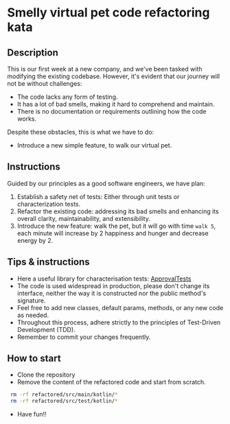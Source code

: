 # Smelly virtual pet code refactoring kata

## Description

This is our first week at a new company, and we've been tasked with modifying the existing codebase. 
However, it's evident that our journey will not be without challenges:

- The code lacks any form of testing.
- It has a lot of bad smells, making it hard to comprehend and maintain.
- There is no documentation or requirements outlining how the code works.

Despite these obstacles, this is what we have to do: 

- Introduce a new simple feature, to walk our virtual pet.

## Instructions

Guided by our principles as a good software engineers, we have plan:

1. Establish a safety net of tests: Either through unit tests or characterization tests.
2. Refactor the existing code: addressing its bad smells and enhancing its overall clarity, maintainability, and extensibility.
3. Introduce the new feature: walk the pet, but it will go with time ```walk 5```, each minute will increase by 2 happiness and hunger and decrease energy by 2.

## Tips & instructions

- Here a useful library for characterisation tests: [ApprovalTests](https://approvaltests.com/)
- The code is used widespread in production, please don't change its interface, neither the way it is constructed nor the public method's signature.
- Feel free to add new classes, default params, methods, or any new code as needed.
- Throughout this process, adhere strictly to the principles of Test-Driven Development (TDD).
- Remember to commit your changes frequently.

## How to start

- Clone the repository
- Remove the content of the refactored code and start from scratch.
```bash
 rm -rf refactored/src/main/kotlin/*
 rm -rf refactored/src/test/kotlin/*
```
- Have fun!!